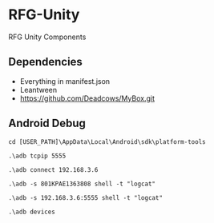 # RFG-Unity

RFG Unity Components

## Dependencies

- Everything in manifest.json
- Leantween
- https://github.com/Deadcows/MyBox.git

## Android Debug

```
cd [USER_PATH]\AppData\Local\Android\sdk\platform-tools

.\adb tcpip 5555

.\adb connect 192.168.3.6

.\adb -s 801KPAE1363808 shell -t "logcat"

.\adb -s 192.168.3.6:5555 shell -t "logcat"

.\adb devices
```
